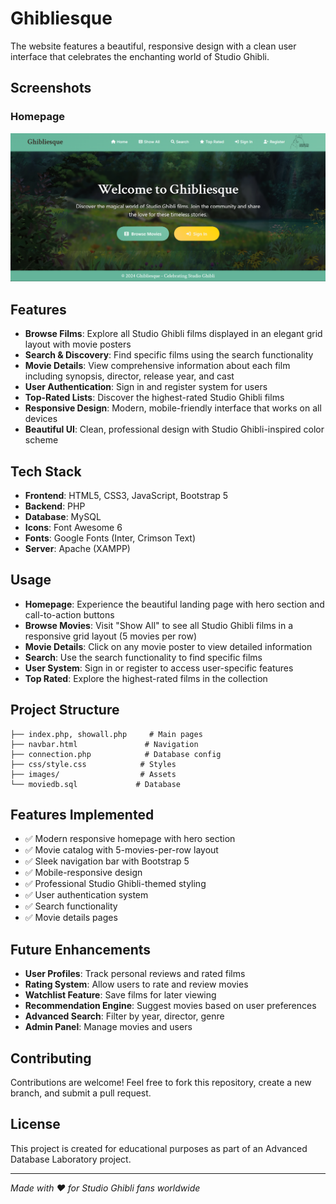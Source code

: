 # Ghibliesque
The website features a beautiful, responsive design with a clean user interface that celebrates the enchanting world of Studio Ghibli.

## Screenshots

### Homepage
![Ghibliesque Homepage](ss.png)


## Features
- **Browse Films**: Explore all Studio Ghibli films displayed in an elegant grid layout with movie posters
- **Search & Discovery**: Find specific films using the search functionality
- **Movie Details**: View comprehensive information about each film including synopsis, director, release year, and cast
- **User Authentication**: Sign in and register system for users
- **Top-Rated Lists**: Discover the highest-rated Studio Ghibli films
- **Responsive Design**: Modern, mobile-friendly interface that works on all devices
- **Beautiful UI**: Clean, professional design with Studio Ghibli-inspired color scheme

## Tech Stack
- **Frontend**: HTML5, CSS3, JavaScript, Bootstrap 5
- **Backend**: PHP
- **Database**: MySQL
- **Icons**: Font Awesome 6
- **Fonts**: Google Fonts (Inter, Crimson Text)
- **Server**: Apache (XAMPP)


## Usage
- **Homepage**: Experience the beautiful landing page with hero section and call-to-action buttons
- **Browse Movies**: Visit "Show All" to see all Studio Ghibli films in a responsive grid layout (5 movies per row)
- **Movie Details**: Click on any movie poster to view detailed information
- **Search**: Use the search functionality to find specific films
- **User System**: Sign in or register to access user-specific features
- **Top Rated**: Explore the highest-rated films in the collection

## Project Structure
```
├── index.php, showall.php     # Main pages
├── navbar.html               # Navigation  
├── connection.php            # Database config
├── css/style.css            # Styles
├── images/                  # Assets
└── moviedb.sql             # Database
```

## Features Implemented
- ✅ Modern responsive homepage with hero section
- ✅ Movie catalog with 5-movies-per-row layout
- ✅ Sleek navigation bar with Bootstrap 5
- ✅ Mobile-responsive design
- ✅ Professional Studio Ghibli-themed styling
- ✅ User authentication system
- ✅ Search functionality
- ✅ Movie details pages

## Future Enhancements
- **User Profiles**: Track personal reviews and rated films
- **Rating System**: Allow users to rate and review movies
- **Watchlist Feature**: Save films for later viewing
- **Recommendation Engine**: Suggest movies based on user preferences
- **Advanced Search**: Filter by year, director, genre
- **Admin Panel**: Manage movies and users

## Contributing
Contributions are welcome! Feel free to fork this repository, create a new branch, and submit a pull request.

## License
This project is created for educational purposes as part of an Advanced Database Laboratory project.

---
*Made with ❤️ for Studio Ghibli fans worldwide*


